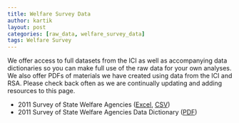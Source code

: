 ```yaml
---
title: Welfare Survey Data
author: kartik
layout: post
categories: [raw_data, welfare_survey_data]
tags: Welfare Survey
---
```

<p>We offer access to full datasets from the ICI as well as accompanying data dictionaries so you can make full use of the raw data for your own analyses. We also offer PDFs of materials we have created using data from the ICI and RSA. Please check back often as we are continually updating and adding resources to this page.</p>


<ul>
	<li>2011 Survey of State Welfare Agencies (<a href="/files/Welfare_Survey_ExploreVR.xlsx">Excel</a>, <a href="/files/Welfare_Survey_ExploreVR.csv">CSV</a>)</li>
	<li>2011 Survey of State Welfare Agencies Data Dictionary (<a href="/files/Welfare_datadictionary_5.0.pdf">PDF</a>)</li>
</ul>